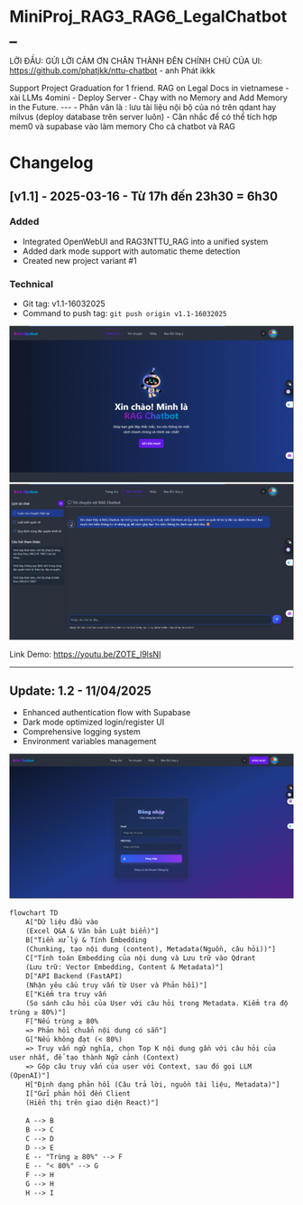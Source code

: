 # MiniProj_RAG3_RAG6_LegalChatbot_

LỜI ĐẦU: GỬI LỜI CẢM ƠN CHÂN THÀNH ĐÊN CHÍNH CHỦ CỦA UI: https://github.com/phatjkk/nttu-chatbot - anh Phát ikkk

Support Project Graduation for 1 friend.  RAG on Legal Docs in vietnamese - xài LLMs 4omini - Deploy Server - Chạy with no Memory and Add Memory in the Future. --- - Phân vân là : lưu tài liệu nội bộ của nó trên qdant hay milvus (deploy database trên server luôn)  - Cân nhắc để có thể tích hợp mem0 và supabase vào làm memory  Cho cả chatbot và RAG 

# Changelog

## [v1.1] - 2025-03-16 - Từ 17h đến 23h30 = 6h30

### Added
- Integrated OpenWebUI and RAG3NTTU_RAG into a unified system
- Added dark mode support with automatic theme detection
- Created new project variant #1

### Technical
- Git tag: v1.1-16032025
- Command to push tag: `git push origin v1.1-16032025`

![HomePage](note/ver1_HomePage.png)
![UIChat](note/ver1_UIChatPage.png)

Link Demo: https://youtu.be/ZOTE_l9lsNI 

---
## Update: 1.2 - 11/04/2025
- Enhanced authentication flow with Supabase
- Dark mode optimized login/register UI
- Comprehensive logging system
- Environment variables management
  
![Login](note/LOGIN_2.png)


```mermaid
flowchart TD
    A["Dữ liệu đầu vào
    (Excel Q&A & Văn bản Luật biển)"]
    B["Tiền xử lý & Tính Embedding
    (Chunking, tạo nội dung (content), Metadata(Nguồn, câu hỏi))"]
    C["Tính toán Embedding của nội dung và Lưu trữ vào Qdrant 
    (Lưu trữ: Vector Embedding, Content & Metadata)"]
    D["API Backend (FastAPI)
    (Nhận yêu cầu truy vấn từ User và Phản hồi)"]
    E["Kiểm tra truy vấn
    (So sánh câu hỏi của User với câu hỏi trong Metadata. Kiểm tra độ trùng ≥ 80%)"]
    F["Nếu trùng ≥ 80%
    => Phản hồi chuẩn nội dung có sẵn"]
    G["Nếu không đạt (< 80%)
    => Truy vấn ngữ nghĩa, chọn Top K nội dung gần với câu hỏi của user nhất, để tạo thành Ngữ cảnh (Context) 
    => Gộp câu truy vấn của user với Context, sau đó gọi LLM (OpenAI)"]
    H["Định dạng phản hồi (Câu trả lời, nguồn tài liệu, Metadata)"]
    I["Gửi phản hồi đến Client
    (Hiển thị trên giao diện React)"]

    A --> B
    B --> C
    C --> D
    D --> E
    E -- "Trùng ≥ 80%" --> F
    E -- "< 80%" --> G
    F --> H
    G --> H
    H --> I


```